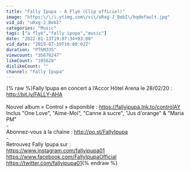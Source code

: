 ```yaml
---
title: "Fally Ipupa - A Flyé (Clip officiel)"
image: "https:\/\/i.ytimg.com\/vi\/uRxg-J_BebI\/hqdefault.jpg"
vid_id: "uRxg-J_BebI"
categories: "Music"
tags: ["a flyé","fally ipupa","music"]
date: "2022-01-13T19:07:34+03:00"
vid_date: "2019-07-19T16:00:02Z"
duration: "PT6M33S"
viewcount: "35678247"
likeCount: "105628"
dislikeCount: ""
channel: "Fally Ipupa"
---
```

{% raw %}Fally Ipupa en concert à l’Accor Hôtel Arena le 28/02/20 : <a rel="nofollow" target="blank" href="http://bit.ly/FALLY-AHA">http://bit.ly/FALLY-AHA</a><br /><br />Nouvel album « Control » disponible : <a rel="nofollow" target="blank" href="https://fallyipupa.lnk.to/controlAY">https://fallyipupa.lnk.to/controlAY</a> <br />Inclus &quot;One Love&quot;, &quot;Aime-Moi&quot;, &quot;Canne à sucre&quot;,  &quot;Jus d'orange&quot; &amp; &quot;Maria PM&quot;<br />-<br />Abonnez-vous à la chaine : <a rel="nofollow" target="blank" href="http://po.st/FallyIpupa">http://po.st/FallyIpupa</a><br />- <br />Retrouvez Fally Ipupa sur :<br /><a rel="nofollow" target="blank" href="https://www.instagram.com/fallyipupa01">https://www.instagram.com/fallyipupa01</a> <br /><a rel="nofollow" target="blank" href="https://www.facebook.com/FallyIpupaOfficial">https://www.facebook.com/FallyIpupaOfficial</a><br /><a rel="nofollow" target="blank" href="https://twitter.com/fallyipupa01">https://twitter.com/fallyipupa01</a>{% endraw %}
